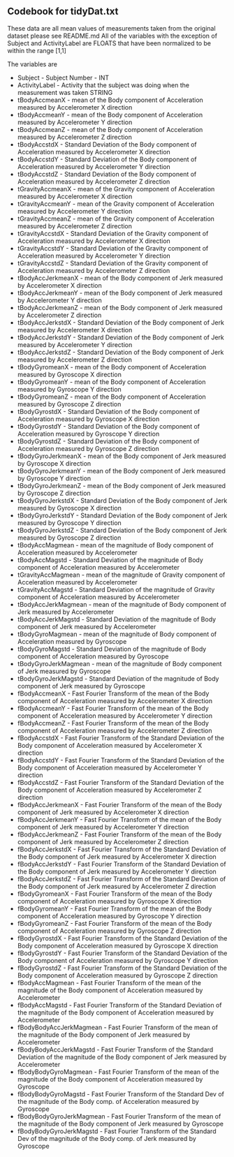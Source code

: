 ## Codebook for tidyDat.txt
These data are all mean values of measurements taken from the original dataset please see README.md
All of the variables with the exception of Subject and ActivityLabel are FLOATS that have been normalized to be within the range [1,1]

The variables are
* Subject -  Subject Number - INT
* ActivityLabel - Activity that the subject was doing when the measurement was taken  STRING
* tBodyAccmeanX - mean of the Body component of Acceleration measured by Accelerometer X direction 
* tBodyAccmeanY - mean of the Body component of Acceleration measured by Accelerometer Y direction 
* tBodyAccmeanZ - mean of the Body component of Acceleration measured by Accelerometer Z direction 
* tBodyAccstdX - Standard Deviation of the Body component of Acceleration measured by Accelerometer X direction 
* tBodyAccstdY - Standard Deviation of the Body component of Acceleration measured by Accelerometer Y direction
* tBodyAccstdZ - Standard Deviation of the Body component of Acceleration measured by Accelerometer Z direction
* tGravityAccmeanX - mean of the Gravity component of Acceleration measured by Accelerometer X direction
* tGravityAccmeanY - mean of the Gravity component of Acceleration measured by Accelerometer Y direction
* tGravityAccmeanZ - mean of the Gravity component of Acceleration measured by Accelerometer Z direction
* tGravityAccstdX - Standard Deviation of the Gravity component of Acceleration measured by Accelerometer X direction
* tGravityAccstdY - Standard Deviation of the Gravity component of Acceleration measured by Accelerometer Y direction
* tGravityAccstdZ - Standard Deviation of the Gravity component of Acceleration measured by Accelerometer Z direction
* tBodyAccJerkmeanX - mean of the Body component of Jerk measured by Accelerometer X direction
* tBodyAccJerkmeanY - mean of the Body component of Jerk measured by Accelerometer Y direction
* tBodyAccJerkmeanZ - mean of the Body component of Jerk measured by Accelerometer Z direction
* tBodyAccJerkstdX - Standard Deviation of the Body component of Jerk measured by Accelerometer X direction
* tBodyAccJerkstdY - Standard Deviation of the Body component of Jerk measured by Accelerometer Y direction
* tBodyAccJerkstdZ - Standard Deviation of the Body component of Jerk measured by Accelerometer Z direction
* tBodyGyromeanX - mean of the Body component of Acceleration measured by Gyroscope X direction
* tBodyGyromeanY - mean of the Body component of Acceleration measured by Gyroscope Y direction
* tBodyGyromeanZ - mean of the Body component of Acceleration measured by Gyroscope Z direction
* tBodyGyrostdX - Standard Deviation of the Body component of Acceleration measured by Gyroscope X direction
* tBodyGyrostdY - Standard Deviation of the Body component of Acceleration measured by Gyroscope Y direction
* tBodyGyrostdZ - Standard Deviation of the Body component of Acceleration measured by Gyroscope Z direction
* tBodyGyroJerkmeanX - mean of the Body component of Jerk measured by Gyroscope X direction
* tBodyGyroJerkmeanY - mean of the Body component of Jerk measured by Gyroscope Y direction
* tBodyGyroJerkmeanZ - mean of the Body component of Jerk measured by Gyroscope Z direction
* tBodyGyroJerkstdX - Standard Deviation of the Body component of Jerk measured by Gyroscope X direction
* tBodyGyroJerkstdY - Standard Deviation of the Body component of Jerk measured by Gyroscope Y direction
* tBodyGyroJerkstdZ - Standard Deviation of the Body component of Jerk measured by Gyroscope Z direction
* tBodyAccMagmean - mean of the magnitude of Body component of Acceleration measured by Accelerometer
* tBodyAccMagstd - Standard Deviation of the magnitude of Body component of Acceleration measured by Accelerometer
* tGravityAccMagmean - mean of the magnitude of Gravity component of Acceleration measured by Accelerometer
* tGravityAccMagstd - Standard Deviation of the magnitude of Gravity component of Acceleration measured by Accelerometer
* tBodyAccJerkMagmean - mean of the magnitude of Body component of Jerk measured by Accelerometer
* tBodyAccJerkMagstd - Standard Deviation of the magnitude of Body component of Jerk measured by Accelerometer
* tBodyGyroMagmean - mean of the magnitude of Body component of Acceleration measured by Gyroscope
* tBodyGyroMagstd - Standard Deviation of the magnitude of Body component of Acceleration measured by Gyroscope
* tBodyGyroJerkMagmean - mean of the magnitude of Body component of Jerk measured by Gyroscope
* tBodyGyroJerkMagstd - Standard Deviation of the magnitude of Body component of Jerk measured by Gyroscope
* fBodyAccmeanX - Fast Fourier Transform of the mean of the Body component of Acceleration measured by Accelerometer X direction
* fBodyAccmeanY - Fast Fourier Transform of the mean of the Body component of Acceleration measured by Accelerometer Y direction
* fBodyAccmeanZ - Fast Fourier Transform of the mean of the Body component of Acceleration measured by Accelerometer Z direction
* fBodyAccstdX - Fast Fourier Transform of the Standard Deviation of the Body component of Acceleration measured by Accelerometer X direction
* fBodyAccstdY - Fast Fourier Transform of the Standard Deviation of the Body component of Acceleration measured by Accelerometer Y direction
* fBodyAccstdZ - Fast Fourier Transform of the Standard Deviation of the Body component of Acceleration measured by Accelerometer Z direction
* fBodyAccJerkmeanX - Fast Fourier Transform of the mean of the Body component of Jerk measured by Accelerometer X direction
* fBodyAccJerkmeanY - Fast Fourier Transform of the mean of the Body component of Jerk measured by Accelerometer Y direction
* fBodyAccJerkmeanZ - Fast Fourier Transform of the mean of the Body component of Jerk measured by Accelerometer Z direction
* fBodyAccJerkstdX - Fast Fourier Transform of the Standard Deviation of the Body component of Jerk measured by Accelerometer X direction
* fBodyAccJerkstdY - Fast Fourier Transform of the Standard Deviation of the Body component of Jerk measured by Accelerometer Y direction
* fBodyAccJerkstdZ - Fast Fourier Transform of the Standard Deviation of the Body component of Jerk measured by Accelerometer Z direction
* fBodyGyromeanX - Fast Fourier Transform of the mean of the Body component of Acceleration measured by Gyroscope X direction
* fBodyGyromeanY - Fast Fourier Transform of the mean of the Body component of Acceleration measured by Gyroscope Y direction
* fBodyGyromeanZ - Fast Fourier Transform of the mean of the Body component of Acceleration measured by Gyroscope Z direction
* fBodyGyrostdX - Fast Fourier Transform of the Standard Deviation of the Body component of Acceleration measured by Gyroscope X direction
* fBodyGyrostdY - Fast Fourier Transform of the Standard Deviation of the Body component of Acceleration measured by Gyroscope Y direction
* fBodyGyrostdZ - Fast Fourier Transform of the Standard Deviation of the Body component of Acceleration measured by Gyroscope Z direction
* fBodyAccMagmean - Fast Fourier Transform of the mean of the magnitude of the Body component of Acceleration measured by Accelerometer
* fBodyAccMagstd - Fast Fourier Transform of the Standard Deviation of the magnitude of the Body component of Acceleration measured by Accelerometer
* fBodyBodyAccJerkMagmean - Fast Fourier Transform of the mean of the magnitude of the Body component of Jerk measured by Accelerometer
* fBodyBodyAccJerkMagstd - Fast Fourier Transform of the Standard Deviation of the magnitude of the Body component of Jerk measured by Accelerometer
* fBodyBodyGyroMagmean - Fast Fourier Transform of the mean of the magnitude of the Body component of Acceleration measured by Gyroscope
* fBodyBodyGyroMagstd - Fast Fourier Transform of the Standard Dev of the magnitude of the Body comp. of Acceleration measured by Gyroscope
* fBodyBodyGyroJerkMagmean - Fast Fourier Transform of the mean of the magnitude of the Body component of Jerk measured by Gyroscope
* fBodyBodyGyroJerkMagstd - Fast Fourier Transform of the Standard Dev of the magnitude of the Body comp. of Jerk measured by Gyroscope

